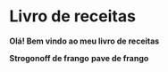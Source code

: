 # Livro de receitas
**Olá! Bem vindo ao meu livro de receitas**

 **Strogonoff de frango**
**pave de frango**